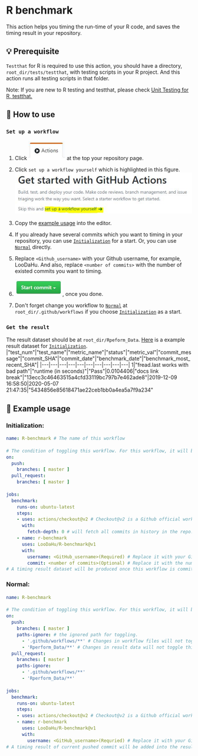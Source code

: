 # R benchmark

This action helps you timing the run-time of your R code, and saves the timing result in your repository. 

## :bulb: Prerequisite

`Testthat` for R is required to use this action, you should have a directory, `root_dir/tests/testthat`, with testing scripts in your R project. And this action runs all testing scripts in that folder.

Note: If you are new to R testing and testthat, please check [Unit Testing for R, testthat.](https://testthat.r-lib.org/)

## :wrench: How to use


### `Set up a workflow`

1. Click ![Action button](./readme_pics/action_button.JPG) at the top your repository page.

2. Click `set up a workflow yourself` which is highlighted in this figure.![set-up link](./readme_pics/set_up_link.JPG)  

3. Copy the [example usage](#pencil-example-usage) into the editor.

4. If you already have several commits which you want to timing in your repository, you can use [`Initialization`](#initialization) for a start. Or, you can use [`Normal`](#normal) directly.

5. Replace `<Github_username>` with your Github username, for example, LooDaHu. And also, replace `<number of commits>` with the number of existed commits you want to timing.

6. ![Commit_button](./readme_pics/commit_button.JPG), once you done.

7. Don't forget change you workflow to [`Normal`](#normal) at `root_dir/.github/workflows` if you choose [`Initialization`](#initialization) as a start.

### `Get the result`
The result dataset should be at `root_dir/Rpeform_Data`.
[Here](https://github.com/LooDaHu/PeakSegDisk/blob/master/Rperform_Data/PeakSegDisk_Result.csv) is a example result dataset for [`Initialization`](#initialization). 
|"test_num"|"test_name"|"metric_name"|"status"|"metric_val"|"commit_message"|"commit_SHA"|"commit_date"|"benchmark_date"|"benchmark_most_recent_SHA"|
|---|---|---|---|---|---|---|---|---|---|
1|"fread.last works with bad path"|"runtime (in seconds)"|"Pass"|0.0104406|"docs link break"|"13ecc3c46463515a4cfd33119bc797b7e462ade8"|2019-12-09 16:58:50|2020-05-07 21:47:35|"5434856e85618471ae22ceb1bb0a4ea5a7f9a234"

## :pencil: Example usage
### Initialization:
```yaml
name: R-benchmark # The name of this workflow

# The condition of toggling this workflow. For this workflow, it will be toggled when push or pull request happens at master branch.
on:  
  push:
    branches: [ master ] 
  pull_request:
    branches: [ master ]

jobs:
  benchmark:
    runs-on: ubuntu-latest
    steps:
    - uses: actions/checkout@v2 # Checkout@v2 is a Github official workflow that can checkout your repo on VM.
      with:
        fetch-depth: 0 # will fetch all commits in history in the repo.
    - name: r-benchmark
      uses: LooDaHu/R-benchmark@v1
      with:
        username: <GitHub_username>(Required) # Replace it with your Github username.
        commit: <number of commits>(Optional) # Replace it with the number of existing commits from the head you want to timing.
# A timing result dataset will be produced once this workflow is committed.
```

### Normal:
```yaml
name: R-benchmark

# The condition of toggling this workflow. For this workflow, it will be toggled when push or pull request happens at master branch.
on:
  push:
    branches: [ master ]
    paths-ignore: # the ignored path for toggling.
      - '.github/workflows/**' # Changes in workflow files will not toggle this action
      - 'Rperform_Data/**' # Changes in result data will not toggle this action
  pull_request:
    branches: [ master ]
    paths-ignore: 
      - '.github/workflows/**'
      - 'Rperform_Data/**'

jobs:
  benchmark:
    runs-on: ubuntu-latest
    steps:
    - uses: actions/checkout@v2 # Checkout@v2 is a Github official workflow that can checkout your repo on VM.
    - name: r-benchmark
      uses: LooDaHu/R-benchmark@v1
      with:
        username: <GitHub_username>(Requried) # Replace it with your Github username.
# A timing result of current pushed commit will be added into the result dataset once changes happen at non-ignored directories.    
```
